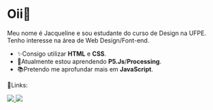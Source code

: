# Oii👋

Meu nome é Jacqueline e sou estudante do curso de Design na UFPE.
Tenho interesse na área de Web Design/Font-end.

- ✨Consigo utilizar **HTML** e **CSS**.
- 📝Atualmente estou aprendendo **P5.Js**/**Processing**.
- 📚Pretendo me aprofundar mais em **JavaScript**.

🔗Links:
<div>

  <a href="mailto:silvafonseca.jacqueline@gmail.com"> <img src="https://img.shields.io/badge/Gmail-D14836?style=for-the-badge&logo=gmail&logoColor=white"> </a>
  <a href="https://www.linkedin.com/in/jacquelinesilvafonseca/"> <img src="https://img.shields.io/badge/LinkedIn-0077B5?style=for-the-badge&logo=linkedin&logoColor=white"> </a>

</div>
